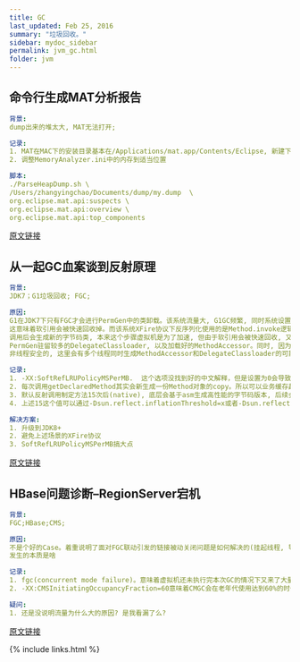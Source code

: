 ```yaml
---
title: GC
last_updated: Feb 25, 2016
summary: "垃圾回收。"
sidebar: mydoc_sidebar
permalink: jvm_gc.html
folder: jvm
---
```


## 命令行生成MAT分析报告

```yaml
背景:
dump出来的堆太大, MAT无法打开;

记录:
1. MAT在MAC下的安装目录基本在/Applications/mat.app/Contents/Eclipse, 新建下方脚本
2. 调整MemoryAnalyzer.ini中的内存到适当位置

脚本:
./ParseHeapDump.sh \
/Users/zhangyingchao/Documents/dump/my.dump  \
org.eclipse.mat.api:suspects \
org.eclipse.mat.api:overview \
org.eclipse.mat.api:top_components
```

[原文链接](https://www.cnblogs.com/hellxz/p/use_mat_linux_command_line_generate_reports.html)




## 从一起GC血案谈到反射原理

```yaml
背景:
JDK7；G1垃圾回收; FGC;

原因:
G1在JDK7下只有FGC才会进行PermGen中的类卸载。该系统流量大, G1GC频繁, 同时系统设置了-XX:SoftRefLRUPolicyMSPerMB=0,
这意味着软引用会被快速回收掉。而该系统XFire协议下反序列化使用的是Method.invoke逻辑, 相关的Method就是软引用。默认15次
调用后会生成新的字节码类, 本来这个步骤虚拟机是为了加速, 但由于软引用会被快速回收, 又进入下一个15次调用轮回, 久而久之会在
PermGen驻留较多的DelegateClassloader, 以及加载好的MethodAccessor。同时, 因为NativeMethodAccessorImpl的处理是
非线程安全的, 这里会有多个线程同时生成MethodAccessor和DelegateClassloader的可能性, 加剧了问题的发生。

记录:
1. -XX:SoftRefLRUPolicyMSPerMB.  这个选项没找到好的中文解释，但是设置为0会导致软引用快速被回收, 也算是本文的核心诱因。
2. 每次调用getDeclaredMethod其实会新生成一份Method对象的copy。所以可以业务缓存起来
3. 默认反射调用制定方法15次后(native), 底层会基于asm生成高性能的字节码版本, 后续会基于这个版本运行。
4. 上述15这个值可以通过-Dsun.reflect.inflationThreshold=x或者-Dsun.reflect.noInflation=true来指定。

解决方案:
1. 升级到JDK8+
2. 避免上述场景的XFire协议
3. SoftRefLRUPolicyMSPerMB搞大点
```

[原文链接](https://heapdump.cn/article/54786?from=pc)



## HBase问题诊断–RegionServer宕机

```yaml
背景:
FGC;HBase;CMS;

原因:
不是个好的Case。着重说明了面对FGC联动引发的链接被动关闭问题是如何解决的(挂起线程, 导致和下游交互的线程也被挂起), 但是我没看到FGC
发生的本质是啥

记录:
1. fgc(concurrent mode failure)。意味着虚拟机还未执行完本次GC的情况下又来了大量数据导致内存不够, 虚拟机被迫挂起所有线程FGC
2. -XX:CMSInitiatingOccupancyFraction=60意味着CMGC会在老年代使用达到60%的时候触发一次CMSGC.

疑问:
1. 还是没说明流量为什么大的原因? 是我看漏了么?
```

[原文链接](http://hbasefly.com/2016/04/15/hbase-regionserver-crash/)

{% include links.html %}
